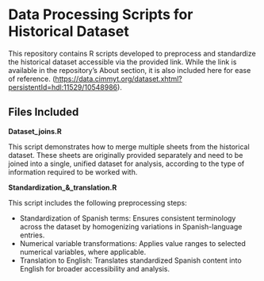 # Data Processing Scripts for Historical Dataset

This repository contains R scripts developed to preprocess and standardize the historical dataset accessible via the provided link. While the link is available in the repository’s About section, it is also included here for ease of reference.
(https://data.cimmyt.org/dataset.xhtml?persistentId=hdl:11529/10548986).

## Files Included

   **Dataset_joins.R**

This script demonstrates how to merge multiple sheets from the historical dataset. These sheets are originally provided separately and need to be joined into a single, unified dataset for analysis, according to the type of information required to be worked with.

   **Standardization_&_translation.R**
   
This script includes the following preprocessing steps:
- Standardization of Spanish terms: Ensures consistent terminology across the dataset by homogenizing variations in Spanish-language entries.
- Numerical variable transformations: Applies value ranges to selected numerical variables, where applicable.
- Translation to English: Translates standardized Spanish content into English for broader accessibility and analysis.
